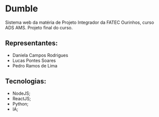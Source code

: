 # Dumble

Sistema web da matéria de Projeto Integrador da FATEC Ourinhos, curso ADS AMS.
Projeto final do curso.

## Representantes:
* Daniela Campos Rodrigues 
* Lucas Pontes Soares
* Pedro Ramos de Lima

## Tecnologias:
* NodeJS;
* ReactJS;
* Python;
* IA;
